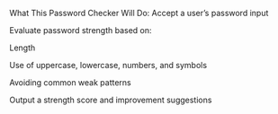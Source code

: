 What This Password Checker Will Do:
Accept a user’s password input

Evaluate password strength based on:

Length

Use of uppercase, lowercase, numbers, and symbols

Avoiding common weak patterns

Output a strength score and improvement suggestions
